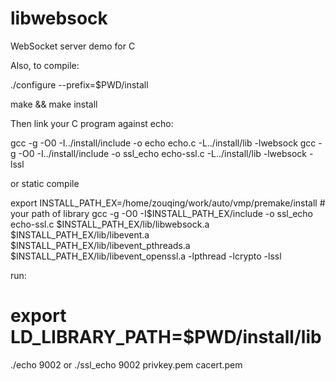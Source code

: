 libwebsock
===========


WebSocket server demo for C

Also, to compile:

./configure --prefix=$PWD/install

make && make install

Then link your C program against echo: 

  gcc -g -O0 -I../install/include -o echo echo.c -L../install/lib -lwebsock
  gcc -g -O0 -I../install/include -o ssl_echo echo-ssl.c -L../install/lib -lwebsock -lssl

  or static compile
  
  export INSTALL_PATH_EX=/home/zouqing/work/auto/vmp/premake/install    # your path of library
  gcc -g -O0 -I$INSTALL_PATH_EX/include -o ssl_echo echo-ssl.c $INSTALL_PATH_EX/lib/libwebsock.a $INSTALL_PATH_EX/lib/libevent.a $INSTALL_PATH_EX/lib/libevent_pthreads.a $INSTALL_PATH_EX/lib/libevent_openssl.a -lpthread -lcrypto -lssl

run:

# export LD_LIBRARY_PATH=$PWD/install/lib
 ./echo 9002
 or
 ./ssl_echo 9002 privkey.pem cacert.pem

